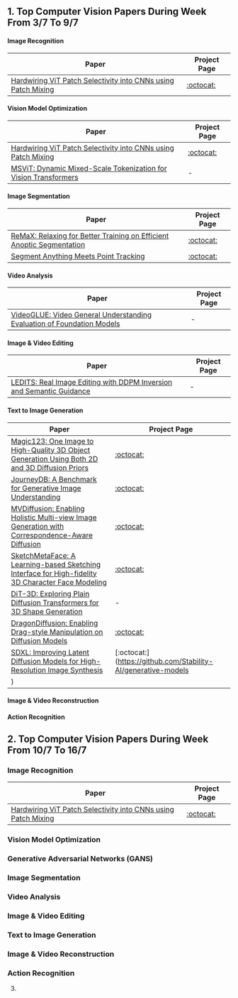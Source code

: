 
## 1. Top Computer Vision Papers During Week From 3/7 To 9/7 ##
#### Image Recognition #### 

| Paper  | Project Page 
| ------------- | ------------- |
| [Hardwiring ViT Patch Selectivity into CNNs using Patch Mixing](https://arxiv.org/pdf/2306.17843.pdf) |[:octocat:](https://arielnlee.github.io/PatchMixing/)  |

#### Vision Model Optimization ####

| Paper  | Project Page 
| ------------- | ------------- |
| [Hardwiring ViT Patch Selectivity into CNNs using Patch Mixing](https://arxiv.org/pdf/2306.17843.pdf) |[:octocat:](https://arielnlee.github.io/PatchMixing/)  |
|[MSViT: Dynamic Mixed-Scale Tokenization for Vision Transformers](https://arxiv.org/pdf/2307.02321.pdf)| - |

#### Image Segmentation #### 

| Paper  | Project Page 
| ------------- | ------------- |
| [ReMaX: Relaxing for Better Training on Efficient Anoptic Segmentation](https://arxiv.org/pdf/2306.17319.pdf) |[:octocat:](https://github.com/google-research/deeplab2.)  |
| [Segment Anything Meets Point Tracking](https://arxiv.org/pdf/2307.01197.pdf) | [:octocat:](https://github.com/SysCV/sam-pt.) |

#### Video Analysis #### 
| Paper  | Project Page 
| ------------- | ------------- |
| [VideoGLUE: Video General Understanding Evaluation of Foundation Models](https://arxiv.org/pdf/2307.03166.pdf) | - |

#### Image & Video Editing ####
| Paper  | Project Page 
| ------------- | ------------- |
| [LEDITS: Real Image Editing with DDPM Inversion and Semantic Guidance](https://arxiv.org/pdf/2307.00522.pdf) | - |

#### Text to Image Generation #### 
| Paper  | Project Page 
| ------------- | ------------- |
| [Magic123: One Image to High-Quality 3D Object Generation Using Both 2D and 3D Diffusion Priors](https://arxiv.org/pdf/2306.17843.pdf) | [:octocat:](https://github.com/guochengqian/Magic123.) |
|[JourneyDB: A Benchmark for Generative Image Understanding](https://arxiv.org/pdf/2307.00716.pdf) | [:octocat:](https://journeydb.github.io) |
|[MVDiffusion: Enabling Holistic Multi-view Image Generation with Correspondence-Aware Diffusion](https://arxiv.org/pdf/2307.01097.pdf) |[:octocat:](https://mvdiffusion.github.io) |
|[SketchMetaFace: A Learning-based Sketching Interface for High-fidelity 3D Character Face Modeling](https://arxiv.org/pdf/2307.00804.pdf)| [:octocat:](https://zhongjinluo.github.io/SketchMetaFace/)|
|[DiT-3D: Exploring Plain Diffusion Transformers for 3D Shape Generation](https://arxiv.org/pdf/2307.01831.pdf)|-|
|[DragonDiffusion: Enabling Drag-style Manipulation on Diffusion Models](https://arxiv.org/pdf/2307.02321.pdf)|[:octocat:](https://github.com/MC-E/DragonDiffusion)|
|[SDXL: Improving Latent Diffusion Models for High-Resolution Image Synthesis](https://arxiv.org/pdf/2307.01952.pdf)|[:octocat:](https://github.com/Stability-AI/generative-models
)|


#### Image & Video Reconstruction ####

#### Action Recognition  ####


## 2. Top Computer Vision Papers During Week From 10/7 To 16/7 ##
### Image Recognition ### 

| Paper  | Project Page 
| ------------- | ------------- |
| [Hardwiring ViT Patch Selectivity into CNNs using Patch Mixing](https://arxiv.org/pdf/2306.17843.pdf) |[:octocat:](https://arielnlee.github.io/PatchMixing/)  |

### Vision Model Optimization ###

### Generative Adversarial Networks (GANS) ###

### Image Segmentation ### 

### Video Analysis ### 

### Image & Video Editing ###

### Text to Image Generation ### 

### Image & Video Reconstruction ###

### Action Recognition  ###






3. 
